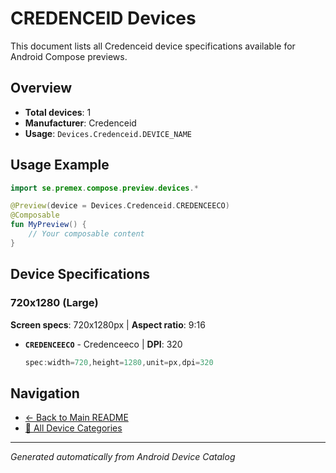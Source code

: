 # CREDENCEID Devices

This document lists all Credenceid device specifications available for Android Compose previews.

## Overview

- **Total devices**: 1
- **Manufacturer**: Credenceid
- **Usage**: `Devices.Credenceid.DEVICE_NAME`

## Usage Example

```kotlin
import se.premex.compose.preview.devices.*

@Preview(device = Devices.Credenceid.CREDENCEECO)
@Composable
fun MyPreview() {
    // Your composable content
}
```

## Device Specifications

### 720x1280 (Large)

**Screen specs**: 720x1280px | **Aspect ratio**: 9:16

- **`CREDENCEECO`** - Credenceeco | **DPI**: 320
  ```kotlin
  spec:width=720,height=1280,unit=px,dpi=320
  ```

## Navigation

- [← Back to Main README](../../README.md)
- [📱 All Device Categories](../README.md)

---
*Generated automatically from Android Device Catalog*
